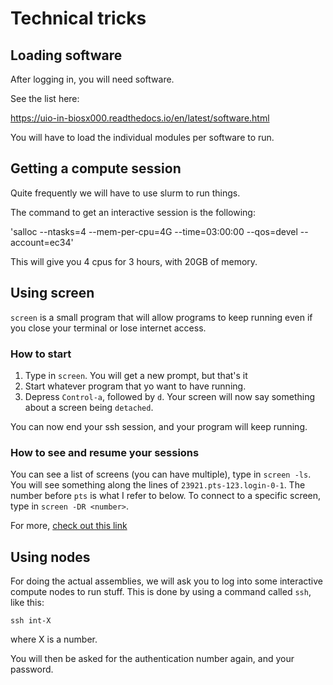 # Technical tricks

## Loading software

After logging in, you will need software.

See the list here:

https://uio-in-biosx000.readthedocs.io/en/latest/software.html

You will have to load the individual modules per software to run.

## Getting a compute session

Quite frequently we will have to use slurm to run things. 

The command to get an interactive session is the following:

'salloc --ntasks=4 --mem-per-cpu=4G --time=03:00:00 --qos=devel --account=ec34'

This will give you 4 cpus for 3 hours, with 20GB of memory.

## Using screen

`screen` is a small program that will allow programs to keep running even if
you close your terminal or lose internet access.

### How to start

1. Type in `screen`. You will get a new prompt, but that's it
2. Start whatever program that yo want to have running.
3. Depress `Control-a`, followed by `d`. Your screen will now say something
about a screen being `detached`.

You can now end your ssh session, and your program will keep running.

### How to see and resume your sessions

You can see a list of screens (you can have multiple), type in `screen -ls`.
You will see something along the lines of `23921.pts-123.login-0-1`. The number
before `pts` is what I refer to below.
To connect to a specific screen, type in `screen -DR <number>`.

For more, [check out this link](https://www.tecmint.com/screen-command-examples-to-manage-linux-terminals/)

## Using nodes

For doing the actual assemblies, we will ask you to log into some interactive
compute nodes to run stuff. This is done by using a command called `ssh`, like
this:

`ssh int-X`

where X is a number. 

You will then be asked for the authentication number again, and your password.




